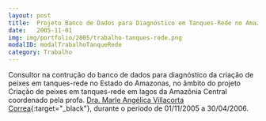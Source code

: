 ```yaml
---
layout: post
title:  Projeto Banco de Dados para Diagnóstico em Tanques-Rede no Amazonas
date:   2005-11-01
img: img/portfolio/2005/trabalho-tanques-rede.png
modalID: modalTrabalhoTanqueRede
category: Trabalho
---
```

Consultor na contrução do banco de dados para diagnóstico da criação de peixes em tanques-rede no Estado do Amazonas, no âmbito do projeto Criação de peixes em tanques-rede em lagos da Amazônia Central coordenado pela profa. [Dra. Marle Angélica Villacorta Correa][lattes]{:target="_black"}, durante o período de 01/11/2005 a 30/04/2006.

[lattes]: http://lattes.cnpq.br/8299591267269630